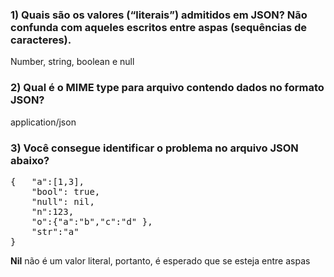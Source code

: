 ### 1) Quais são os valores (“literais”) admitidos em JSON? Não confunda com aqueles escritos entre aspas (sequências de caracteres).
Number, string, boolean e null

### 2) Qual é o MIME type para arquivo contendo dados no formato JSON?
application/json

### 3) Você consegue identificar o problema no arquivo JSON abaixo?
<pre>
{	"a":[1,3], 
	"bool": true,
	"null": nil,
	"n":123,
	"o":{"a":"b","c":"d" },
	"str":"a"
}
</pre>
**Nil** não é um valor literal, portanto, é esperado que se esteja entre aspas
